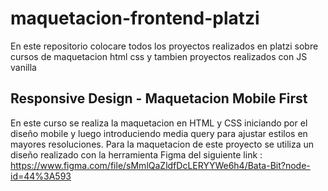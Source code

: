 # maquetacion-frontend-platzi

En este repositorio colocare todos los proyectos realizados en platzi sobre cursos de maquetacion html css y tambien proyectos realizados con JS vanilla

## Responsive Design - Maquetacion Mobile First

En este curso se realiza la maquetacion en HTML y CSS iniciando por el diseño mobile y luego introduciendo media query para ajustar estilos en mayores resoluciones.
Para la maquetacion de este proyecto se utiliza un diseño realizado con la herramienta Figma del siguiente link : https://www.figma.com/file/sMmlQaZldfDcLERYYWe6h4/Bata-Bit?node-id=44%3A593
